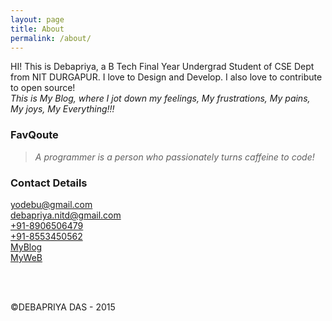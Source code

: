 ```yaml
---
layout: page
title: About
permalink: /about/
---
```

HI! This is Debapriya, a B Tech Final Year Undergrad Student of CSE Dept from NIT DURGAPUR. I love to Design and Develop. I also love to contribute to open source!<br>
*This is My Blog, where I jot down my feelings, My frustrations, My pains, My joys, My Everything!!!*


### FavQoute

> *A programmer is a person who passionately turns caffeine to code!*

### Contact Details

[yodebu@gmail.com](mailto:yodebu@gmail.com)<br>
[debapriya.nitd@gmail.com](mailto:debapriya.nitd@gmail.com)<br>
[+91-8906506479](callto:+91-8906506479)<br>
[+91-8553450562](callto:+91-8553450562)<br>
[MyBlog](https://yodebu-blog.github.io)<br>
[MyWeB](https://yodebu.github.io)<br>




<br><br>

&copy;DEBAPRIYA DAS - 2015